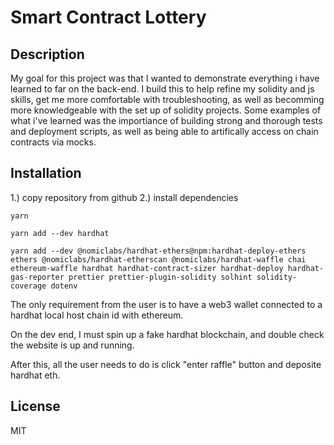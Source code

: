 # Smart Contract Lottery

## Description

My goal for this project was that I wanted to demonstrate everything i have learned to far on the back-end. I build this to help refine my solidity and js skills, get me more comfortable with troubleshooting, as well as becomming more knowledgeable with the set up of solidity projects. Some examples of what i've learned was the importiance of building strong and thorough tests and deployment scripts, as well as being able to artifically access on chain contracts via mocks. 

## Installation

1.) copy repository from github
2.) install dependencies
```
yarn
```
```
yarn add --dev hardhat
```
```
yarn add --dev @nomiclabs/hardhat-ethers@npm:hardhat-deploy-ethers ethers @nomiclabs/hardhat-etherscan @nomiclabs/hardhat-waffle chai ethereum-waffle hardhat hardhat-contract-sizer hardhat-deploy hardhat-gas-reporter prettier prettier-plugin-solidity solhint solidity-coverage dotenv
```

The only requirement from the user is to have a web3 wallet connected to a hardhat local host chain id with ethereum.

On the dev end, I must spin up a fake hardhat blockchain, and double check the website is up and running. 

After this, all the user needs to do is click "enter raffle" button and deposite hardhat eth.
  

## License

MIT

